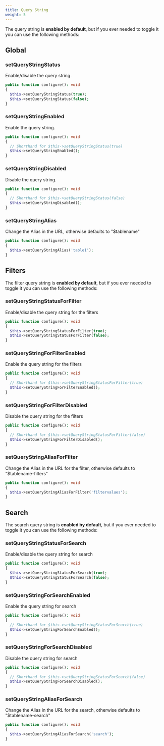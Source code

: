 ```yaml
---
title: Query String
weight: 5
---
```


The query string is **enabled by default**, but if you ever needed to toggle it you can use the following methods:

## Global 
### setQueryStringStatus

Enable/disable the query string.

```php
public function configure(): void
{
  $this->setQueryStringStatus(true);
  $this->setQueryStringStatus(false);
}
```

### setQueryStringEnabled

Enable the query string.

```php
public function configure(): void
{
  // Shorthand for $this->setQueryStringStatus(true)
  $this->setQueryStringEnabled();
}
```

### setQueryStringDisabled

Disable the query string.

```php
public function configure(): void
{
  // Shorthand for $this->setQueryStringStatus(false)
  $this->setQueryStringDisabled();
}
```

### setQueryStringAlias

Change the Alias in the URL, otherwise defaults to "$tablename"

```php
public function configure(): void
{
  $this->setQueryStringAlias('table1');
}
```

## Filters

The filter query string is **enabled by default**, but if you ever needed to toggle it you can use the following methods:

### setQueryStringStatusForFilter

Enable/disable the query string for the filters

```php
public function configure(): void
{
  $this->setQueryStringStatusForFilter(true);
  $this->setQueryStringStatusForFilter(false);
}
```

### setQueryStringForFilterEnabled

Enable the query string for the filters

```php
public function configure(): void
{
  // Shorthand for $this->setQueryStringStatusForFilter(true)
  $this->setQueryStringForFilterEnabled();
}
```

### setQueryStringForFilterDisabled

Disable the query string for the filters

```php
public function configure(): void
{
  // Shorthand for $this->setQueryStringStatusForFilter(false)
  $this->setQueryStringForFilterDisabled();
}
```

### setQueryStringAliasForFilter

Change the Alias in the URL for the filter, otherwise defaults to "$tablename-filters"

```php
public function configure(): void
{
  $this->setQueryStringAliasForFilter('filtervalues');
}
```

## Search

The search query string is **enabled by default**, but if you ever needed to toggle it you can use the following methods:

### setQueryStringStatusForSearch

Enable/disable the query string for search

```php
public function configure(): void
{
  $this->setQueryStringStatusForSearch(true);
  $this->setQueryStringStatusForSearch(false);
}
```

### setQueryStringForSearchEnabled

Enable the query string for search

```php
public function configure(): void
{
  // Shorthand for $this->setQueryStringStatusForSearch(true)
  $this->setQueryStringForSearchEnabled();
}
```

### setQueryStringForSearchDisabled

Disable the query string for search

```php
public function configure(): void
{
  // Shorthand for $this->setQueryStringStatusForSearch(false)
  $this->setQueryStringForSearchDisabled();
}
```

### setQueryStringAliasForSearch

Change the Alias in the URL for the search, otherwise defaults to "$tablename-search"

```php
public function configure(): void
{
  $this->setQueryStringAliasForSearch('search');
}
```